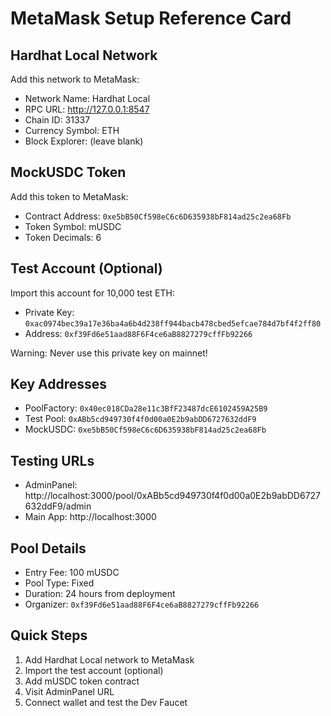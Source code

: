 # MetaMask Setup Reference Card

## Hardhat Local Network
Add this network to MetaMask:
- Network Name: Hardhat Local
- RPC URL: http://127.0.0.1:8547
- Chain ID: 31337
- Currency Symbol: ETH
- Block Explorer: (leave blank)

## MockUSDC Token
Add this token to MetaMask:
- Contract Address: `0xe5bB50Cf598eC6c6D635938bF814ad25c2ea68Fb`
- Token Symbol: mUSDC
- Token Decimals: 6

## Test Account (Optional)
Import this account for 10,000 test ETH:
- Private Key: `0xac0974bec39a17e36ba4a6b4d238ff944bacb478cbed5efcae784d7bf4f2ff80`
- Address: `0xf39Fd6e51aad88F6F4ce6aB8827279cffFb92266`

Warning: Never use this private key on mainnet!

## Key Addresses
- PoolFactory: `0x40ec018CDa28e11c3BfF23487dcE6102459A25B9`
- Test Pool: `0xABb5cd949730f4f0d00a0E2b9abDD6727632ddF9`
- MockUSDC: `0xe5bB50Cf598eC6c6D635938bF814ad25c2ea68Fb`

## Testing URLs
- AdminPanel: http://localhost:3000/pool/0xABb5cd949730f4f0d00a0E2b9abDD6727632ddF9/admin
- Main App: http://localhost:3000

## Pool Details
- Entry Fee: 100 mUSDC
- Pool Type: Fixed
- Duration: 24 hours from deployment
- Organizer: `0xf39Fd6e51aad88F6F4ce6aB8827279cffFb92266`

## Quick Steps
1. Add Hardhat Local network to MetaMask
2. Import the test account (optional)
3. Add mUSDC token contract
4. Visit AdminPanel URL
5. Connect wallet and test the Dev Faucet
